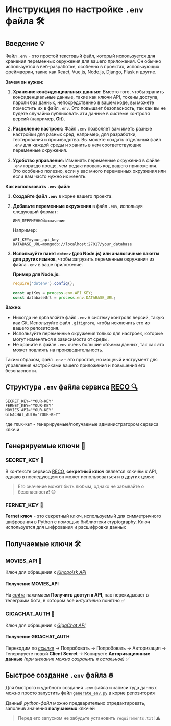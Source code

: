 # Инструкция по настройке `.env` файла 🛠️

## Введение 💡

Файл `.env` - это простой текстовый файл, который используется для хранения переменных окружения для вашего приложения. Он обычно используется в веб-разработке, особенно в проектах, использующих фреймворки, такие как React, Vue.js, Node.js, Django, Flask и другие.

**Зачем он нужен:**

1. **Хранение конфиденциальных данных:** Вместо того, чтобы хранить конфиденциальные данные, такие как ключи API, токены доступа, пароли баз данных, непосредственно в вашем коде, вы можете поместить их в файл `.env`. Это повышает безопасность, так как вы не будете случайно публиковать эти данные в системе контроля версий (например, **Git**).

2. **Разделение настроек:**  Файл `.env` позволяет вам иметь разные настройки для разных сред, например, для разработки, тестирования и производства. Вы можете создать отдельный файл `.env` для каждой среды и хранить в нем соответствующие переменные окружения.

3. **Удобство управления:**  Изменять переменные окружения в файле `.env`  гораздо проще, чем редактировать код вашего приложения. Это особенно полезно, если у вас много переменных окружения или если вам часто нужно их менять.

**Как использовать `.env` файл:**

1. **Создайте файл `.env`** в корне вашего проекта.

2. **Добавьте переменные окружения** в файл `.env`, используя следующий формат:

   ```
   ИМЯ_ПЕРЕМЕННОЙ=значение
   ```

   Например:

   ```
   API_KEY=your_api_key
   DATABASE_URL=mongodb://localhost:27017/your_database
   ```

3. **Используйте пакет `dotenv` (для Node.js) или аналогичные пакеты для других языков**, чтобы загрузить переменные окружения из файла `.env` в ваше приложение.

   **Пример для Node.js:**

   ```javascript
   require('dotenv').config();

   const apiKey = process.env.API_KEY;
   const databaseUrl = process.env.DATABASE_URL;
   ```

**Важно:**

- Никогда не добавляйте файл `.env` в систему контроля версий, такую ​​как Git.  Используйте файл `.gitignore`, чтобы исключить его из вашего репозитория.
- Используйте переменные окружения только для настроек, которые могут изменяться в зависимости от среды.
- Не храните в файле `.env` очень большие объемы данных, так как это может повлиять на производительность.

Таким образом, файл `.env` - это простой, но мощный инструмент для управления настройками вашего приложения и повышения его безопасности.

## Структура `.env` файла сервиса [**RECO 🔍**](https://github.com/Winterfulllll/SIGMANIZATION)

```env
SECRET_KEY="YOUR-KEY"
FERNET_KEY="YOUR-KEY"
MOVIES_API="YOUR-KEY"
GIGACHAT_AUTH="YOUR-KEY"
```

где `YOUR-KEY` - генерируемые/получаемые администратором сервиса ключи

## Генерируемые ключи 🚀

### SECRET_KEY 🔑

В контексте сервиса [RECO](https://github.com/Winterfulllll/SIGMANIZATION), **секретный ключ** является ключём к API, однако в последующем он может использоваться и в других целях

> Его значение может быть любым, однако не забывайте о безопасности! 😉

### FERNET_KEY 🔑

**Fernet ключ** - это секретный ключ, используемый для симметричного шифрования в Python с помощью библиотеки cryptography. Ключ используется для шифрования и расшифровки данных

## Получаемые ключи 🛠️

### MOVIES_API 🔑

Ключ для обращения к [*Kinopoisk API*](https://kinopoisk.dev)

#### Получение MOVIES_API

На [*сайте*](https://kinopoisk.dev) нажимаем **Получить доступ к API**, нас перекидывает в телеграмм бота, в котором всё *интуитивно* понятно ✅

### GIGACHAT_AUTH 🔑

Ключ для обращения к [*GigaChat API*](https://developers.sber.ru/portal/products/gigachat-api)

#### Получение GIGACHAT_AUTH

Переходим по [*ссылке*](https://developers.sber.ru/portal/products/gigachat-api) -> Попробовать -> Попробовать -> Авторизация -> Генерируете новый **Client Secret** -> Копируете **Авторизационные данные** *(при желании можно сохранить и остальное)* ✅

## Быстрое создание `.env` файла 🔥

Для быстрого и удобного создания `.env` файла и записи туда данных можно просто запустить файл [`generate_env.py`](./../generate_env.py) в корне репозитория

Данный *python-файл* можно предварительно отредактировать, заполнив значения **получаемых** ключей

> Перед его запуском не забудьте установить `requirements.txt`! ⚠️
